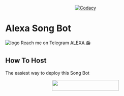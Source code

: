 <p align="center">
    <a href="https://app.codacy.com/manual/mr-dark-prince/alexasongbot/dashboard"> <img src="https://img.shields.io/codacy/grade/4d58f2a402b54aed8a7d95f7add45a81?color=brightgreen&logo=codacy&logoColor=green&style=for-the-badge" alt="Codacy" /></a>
</p>

# Alexa Song Bot
![logo](https://telegra.ph/file/18451afaf72fed52cb8f0.jpg)
Reach me on Telegram [ALEXA 📻](https://t.me/alexasongbot)

## How To Host
The easiest way to deploy this Song Bot
<p align="center"><a href="https://heroku.com/deploy?template=https://github.com/QueenArzoo/LaylaSongbot.git"> <img src="https://img.shields.io/badge/Deploy%20To%20Heroku-blueviolet?style=for-the-badge&logo=heroku" width="210" height="34.45"/></a></p>
